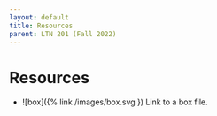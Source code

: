 ```yaml
---
layout: default
title: Resources
parent: LTN 201 (Fall 2022)
---
```


# Resources

-  ![box]({% link /images/box.svg }) Link to a box file.